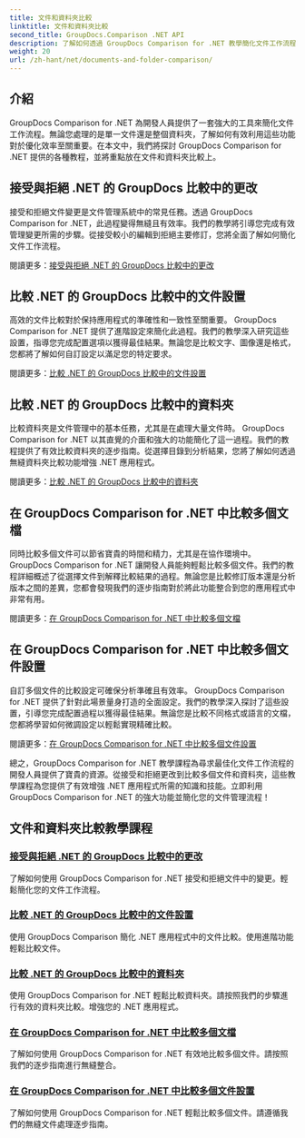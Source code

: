 ```yaml
---
title: 文件和資料夾比較
linktitle: 文件和資料夾比較
second_title: GroupDocs.Comparison .NET API
description: 了解如何透過 GroupDocs Comparison for .NET 教學簡化文件工作流程。輕鬆接受、拒絕更改並比較文件和資料夾。
weight: 20
url: /zh-hant/net/documents-and-folder-comparison/
---
```

## 介紹

GroupDocs Comparison for .NET 為開發人員提供了一套強大的工具來簡化文件工作流程。無論您處理的是單一文件還是整個資料夾，了解如何有效利用這些功能對於優化效率至關重要。在本文中，我們將探討 GroupDocs Comparison for .NET 提供的各種教程，並將重點放在文件和資料夾比較上。

## 接受與拒絕 .NET 的 GroupDocs 比較中的更改

接受和拒絕文件變更是文件管理系統中的常見任務。透過 GroupDocs Comparison for .NET，此過程變得無縫且有效率。我們的教學將引導您完成有效管理變更所需的步驟。從接受較小的編輯到拒絕主要修訂，您將全面了解如何簡化文件工作流程。

閱讀更多：[接受與拒絕 .NET 的 GroupDocs 比較中的更改](./accept-reject-changes-dotnet/)

## 比較 .NET 的 GroupDocs 比較中的文件設置

高效的文件比較對於保持應用程式的準確性和一致性至關重要。 GroupDocs Comparison for .NET 提供了進階設定來簡化此過程。我們的教學深入研究這些設置，指導您完成配置選項以獲得最佳結果。無論您是比較文字、圖像還是格式，您都將了解如何自訂設定以滿足您的特定要求。

閱讀更多：[比較 .NET 的 GroupDocs 比較中的文件設置](./compare-documents-settings-dotnet/)

## 比較 .NET 的 GroupDocs 比較中的資料夾

比較資料夾是文件管理中的基本任務，尤其是在處理大量文件時。 GroupDocs Comparison for .NET 以其直覺的介面和強大的功能簡化了這一過程。我們的教程提供了有效比較資料夾的逐步指南。從選擇目錄到分析結果，您將了解如何透過無縫資料夾比較功能增強 .NET 應用程式。

閱讀更多：[比較 .NET 的 GroupDocs 比較中的資料夾](./compare-folders-dotnet/)

## 在 GroupDocs Comparison for .NET 中比較多個文檔

同時比較多個文件可以節省寶貴的時間和精力，尤其是在協作環境中。 GroupDocs Comparison for .NET 讓開發人員能夠輕鬆比較多個文件。我們的教程詳細概述了從選擇文件到解釋比較結果的過程。無論您是比較修訂版本還是分析版本之間的差異，您都會發現我們的逐步指南對於將此功能整合到您的應用程式中非常有用。

閱讀更多：[在 GroupDocs Comparison for .NET 中比較多個文檔](./compare-multiple-documents-dotnet/)

## 在 GroupDocs Comparison for .NET 中比較多個文件設置

自訂多個文件的比較設定可確保分析準確且有效率。 GroupDocs Comparison for .NET 提供了針對此場景量身打造的全面設定。我們的教學深入探討了這些設置，引導您完成配置過程以獲得最佳結果。無論您是比較不同格式或語言的文檔，您都將學習如何微調設定以輕鬆實現精確比較。

閱讀更多：[在 GroupDocs Comparison for .NET 中比較多個文件設置](./compare-multiple-documents-settings-dotnet/)

總之，GroupDocs Comparison for .NET 教學課程為尋求最佳化文件工作流程的開發人員提供了寶貴的資源。從接受和拒絕更改到比較多個文件和資料夾，這些教學課程為您提供了有效增強 .NET 應用程式所需的知識和技能。立即利用 GroupDocs Comparison for .NET 的強大功能並簡化您的文件管理流程！
## 文件和資料夾比較教學課程
### [接受與拒絕 .NET 的 GroupDocs 比較中的更改](./accept-reject-changes-dotnet/)
了解如何使用 GroupDocs Comparison for .NET 接受和拒絕文件中的變更。輕鬆簡化您的文件工作流程。
### [比較 .NET 的 GroupDocs 比較中的文件設置](./compare-documents-settings-dotnet/)
使用 GroupDocs Comparison 簡化 .NET 應用程式中的文件比較。使用進階功能輕鬆比較文件。
### [比較 .NET 的 GroupDocs 比較中的資料夾](./compare-folders-dotnet/)
使用 GroupDocs Comparison for .NET 輕鬆比較資料夾。請按照我們的步驟進行有效的資料夾比較。增強您的 .NET 應用程式。
### [在 GroupDocs Comparison for .NET 中比較多個文檔](./compare-multiple-documents-dotnet/)
了解如何使用 GroupDocs Comparison for .NET 有效地比較多個文件。請按照我們的逐步指南進行無縫整合。
### [在 GroupDocs Comparison for .NET 中比較多個文件設置](./compare-multiple-documents-settings-dotnet/)
了解如何使用 GroupDocs Comparison for .NET 輕鬆比較多個文件。請遵循我們的無縫文件處理逐步指南。